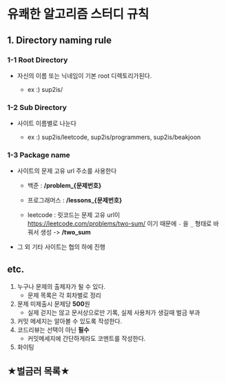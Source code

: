 # 유쾌한 알고리즘 스터디 규칙

## 1. Directory naming rule

### 1-1 Root Directory

* 자신의 이름 또는 닉네임이 기본 root 디렉토리가된다.

  * ex :) sup2is/

    

### 1-2 Sub Directory

* 사이트 이름별로 나눈다

  * ex :) sup2is/leetcode, sup2is/programmers, sup2is/beakjoon

    

### 1-3 Package name

* 사이트의 문제 고유 url 주소를 사용한다

  * 백준 : **/problem_{문제번호}**
  
  * 프로그래머스 : **/lessons_{문제번호}**
  
  * leetcode : 릿코드는 문제 고유 url이  https://leetcode.com/problems/two-sum/ 이기 때문에 `-` 을 `_` 형태로 바꿔서 생성 -> **/two_sum**

* 그 외 기타 사이트는 협의 하에 진행

  
## etc.

1. 누구나 문제의 출제자가 될 수 있다.
   * 문제 목록은 각 회차별로 정리
2. 문제 미제출시 문제당 **500**원
   * 실제 걷지는 않고 문서상으로만 기록, 실제 사용처가 생길때 벌금 부과
3. 커밋 메세지는 알아볼 수 있도록 작성한다.
4. 코드리뷰는 선택이 아닌 **필수**
   * 커밋메세지에 간단하게라도 코멘트를 작성한다.
5. 화이팅


## ★벌금러 목록★
